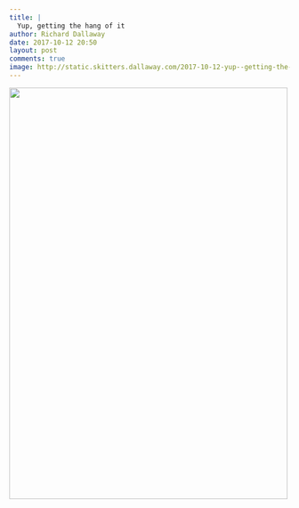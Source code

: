 ```yaml
---
title: |
  Yup, getting the hang of it
author: Richard Dallaway
date: 2017-10-12 20:50
layout: post
comments: true
image: http://static.skitters.dallaway.com/2017-10-12-yup--getting-the-hang-of-it-thumb-1-IMG-3589.jpg
---
```


<div>
        <a href="http://static.skitters.dallaway.com/2017-10-12-yup--getting-the-hang-of-it-fullsize-1-IMG-3589.jpg">
          <img src="http://static.skitters.dallaway.com/2017-10-12-yup--getting-the-hang-of-it-thumb-1-IMG-3589.jpg" width="500" height="740"/>
        </a>
      </div>


  
      